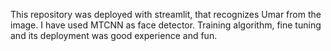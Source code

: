This repository was deployed with streamlit, that recognizes Umar from the image. I have used MTCNN as face detector. 
Training algorithm, fine tuning and its deployment was good experience and fun.

